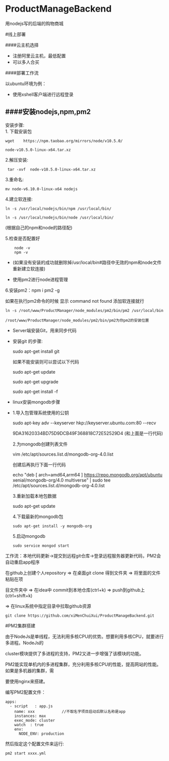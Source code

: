 # ProductManageBackend
用nodejs写的后端的购物商城

#线上部署

####云主机选择

- 注册阿里云主机，最低配置
- 可以多人合买

####部署工作流

以ubuntu环境为例：

- 使用xshell客户端进行远程登录

####安装nodejs,npm,pm2
- 
  安装步骤:  
	1.   下载安装包

  	wget    https://npm.taobao.org/mirrors/node/v10.5.0/

	node-v10.5.0-linux-x64.tar.xz

  2.解压安装:

 	 tar -xvf  node-v10.5.0-linux-x64.tar.xz

  3.重命名:

  	mv node-v6.10.0-linux-x64 nodejs

  4.建立软连接:

  	ln -s /usr/local/nodejs/bin/npm /usr/local/bin/

  	ln -s /usr/local/nodejs/bin/node /usr/local/bin/

   (根据自己的npm和node的路径配)

  5.检查是否配置好

	    node -v
  		npm -v
   
  - (如果没有安装的成功就删除掉/usr/local/bin#路径中无效的npm和node文件重新建立软连接)
  
  - 使用pm2进行node进程管理  
  
  6.安装pm2：npm i pm2 -g

  如果在执行pm2命令的时候 显示 command not found 添加软连接就行
  
    ln -s /root/www/ProductManager/node_modules/pm2/bin/pm2 /usr/local/bin    

  	/root/www/ProductManager/node_modules/pm2/bin/pm2为你pm2的安装位置 

- Server端安装Git，用来同步代码
- 
  安装git 的步骤:

  	sudo apt-get install git

  如果不能安装则可以尝试以下代码  

  	 sudo apt-get update

 	 sudo apt-get upgrade

 	 sudo apt-get install -f

- linux安装mongodb步骤
- 
  1.导入包管理系统使用的公钥

 	 sudo apt-key adv --keyserver hkp://keyserver.ubuntu.com:80 --recv

 	9DA31620334BD75D9DCB49F368818C72E52529D4   (和上面是一行代码)

  2.为mongodb创建列表文件

 	 vim   /etc/apt/sources.list.d/mongodb-org-4.0.list

  	创建后再执行下面一行代码

  	echo "deb [ arch=amd64,arm64 ] https://repo.mongodb.org/apt/ubuntu xenial/mongodb-org/4.0 multiverse" | sudo tee /etc/apt/sources.list.d/mongodb-org-4.0.list

  3.重新加载本地包数据

  	sudo apt-get update

  4.下载最新的mongodb包

      sudo apt-get install -y mongodb-org

  5.启动mongodb

      sudo service mongod start

工作流：本地代码更新->提交到远程git仓库->登录远程服务器更新代码，PM2会自动重启app程序

  在github上创建个人repository => 在桌面git clone 得到文件夹  =>  将里面的文件粘贴在项

目文件夹中  =>  在idea中 commit到本地仓库(ctrl+k)  =>  push到github上(ctrl+shift+k)

 => 在linux系统中指定目录中拉取github资源

  	git clone https://github.com/xiMenChuiXui/ProductManageBackend.git
  
#PM2集群搭建

由于NodeJs是单线程，无法利用多核CPU的优势。想要利用多核CPU，就要进行多进程。NodeJs的

cluster模块提供了多进程的支持，PM2又进一步增强了该模块的功能。

PM2能实现单机内的多进程集群，充分利用多核CPU的性能，提高网站的性能。如果是多机器的集群，需

要使用nginx来搭建。

编写PM2配置文件：

    apps:
      - script   : app.js  
        name: xxx			 //不取名字项目启动后默认名称是app
        instances: max
        exec_mode: cluster  
        watch  : true
        env:
          NODE_ENV: production

然后指定这个配置文件来运行:

    pm2 start xxxx.yml


